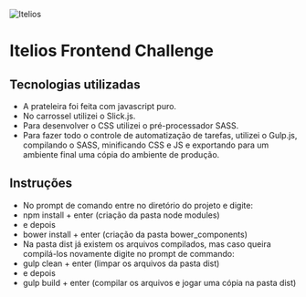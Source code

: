 ![Itelios](http://www.itelios.com.br/images/logo_itelios_orange@2x.png)

# Itelios Frontend Challenge

## Tecnologias utilizadas
- A prateleira foi feita com javascript puro.
- No carrossel utilizei o Slick.js.
- Para desenvolver o CSS utilizei o pré-processador SASS.
- Para fazer todo o controle de automatização de tarefas, utilizei o Gulp.js, compilando o SASS, minificando CSS e JS e exportando para um ambiente final uma cópia do ambiente de produção.

## Instruções

- No prompt de comando entre no diretório do projeto e digite:
- npm install + enter (criação da pasta node modules)
- e depois
- bower install + enter (criação da pasta bower_components)
- Na pasta dist já existem os arquivos compilados, mas caso queira compilá-los novamente digite no prompt de commando:
- gulp clean + enter (limpar os arquivos da pasta dist)
- e depois
- gulp build + enter (compilar os arquivos e jogar uma cópia na pasta dist)




